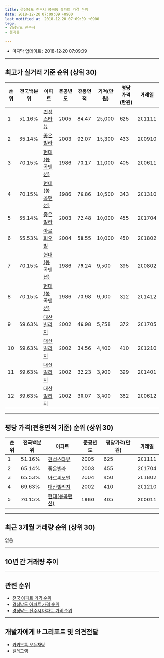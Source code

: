 ```yaml
---
title: 경상남도 진주시 봉곡동 아파트 가격 순위
date: 2018-12-20 07:09:09 +0900
last_modified_at: 2018-12-20 07:09:09 +0900
tags:
- 경상남도 진주시
- 봉곡동

---
```


* 마지막 업데이트 : 2018-12-20 07:09:09

---

## 최고가 실거래 기준 순위 (상위 30)


|순위|전국백분위|아파트|준공년도|전용면적|가격(만원)|평당가격(만원)|거래일|
|---|---|---|---|---|---|---|---|
|1|51.16%|[견성스타뷰](https://search.naver.com/search.naver?query=%EA%B2%BD%EC%83%81%EB%82%A8%EB%8F%84+%EC%A7%84%EC%A3%BC%EC%8B%9C+%EB%B4%89%EA%B3%A1%EB%8F%99+%EA%B2%AC%EC%84%B1%EC%8A%A4%ED%83%80%EB%B7%B0)|2005|84.47|25,000|625|201111|
|2|65.14%|[좋은빌라](https://search.naver.com/search.naver?query=%EA%B2%BD%EC%83%81%EB%82%A8%EB%8F%84+%EC%A7%84%EC%A3%BC%EC%8B%9C+%EB%B4%89%EA%B3%A1%EB%8F%99+%EC%A2%8B%EC%9D%80%EB%B9%8C%EB%9D%BC)|2003|92.07|15,300|433|200910|
|3|70.15%|[현대(봉곡맨션)](https://search.naver.com/search.naver?query=%EA%B2%BD%EC%83%81%EB%82%A8%EB%8F%84+%EC%A7%84%EC%A3%BC%EC%8B%9C+%EB%B4%89%EA%B3%A1%EB%8F%99+%ED%98%84%EB%8C%80%28%EB%B4%89%EA%B3%A1%EB%A7%A8%EC%85%98%29)|1986|73.17|11,000|405|200611|
|4|70.15%|[현대(봉곡맨션)](https://search.naver.com/search.naver?query=%EA%B2%BD%EC%83%81%EB%82%A8%EB%8F%84+%EC%A7%84%EC%A3%BC%EC%8B%9C+%EB%B4%89%EA%B3%A1%EB%8F%99+%ED%98%84%EB%8C%80%28%EB%B4%89%EA%B3%A1%EB%A7%A8%EC%85%98%29)|1986|76.86|10,500|343|201310|
|5|65.14%|[좋은빌라](https://search.naver.com/search.naver?query=%EA%B2%BD%EC%83%81%EB%82%A8%EB%8F%84+%EC%A7%84%EC%A3%BC%EC%8B%9C+%EB%B4%89%EA%B3%A1%EB%8F%99+%EC%A2%8B%EC%9D%80%EB%B9%8C%EB%9D%BC)|2003|72.48|10,000|455|201704|
|6|65.53%|[아르피오빌](https://search.naver.com/search.naver?query=%EA%B2%BD%EC%83%81%EB%82%A8%EB%8F%84+%EC%A7%84%EC%A3%BC%EC%8B%9C+%EB%B4%89%EA%B3%A1%EB%8F%99+%EC%95%84%EB%A5%B4%ED%94%BC%EC%98%A4%EB%B9%8C)|2004|58.55|10,000|450|201802|
|7|70.15%|[현대(봉곡맨션)](https://search.naver.com/search.naver?query=%EA%B2%BD%EC%83%81%EB%82%A8%EB%8F%84+%EC%A7%84%EC%A3%BC%EC%8B%9C+%EB%B4%89%EA%B3%A1%EB%8F%99+%ED%98%84%EB%8C%80%28%EB%B4%89%EA%B3%A1%EB%A7%A8%EC%85%98%29)|1986|79.24|9,500|395|200802|
|8|70.15%|[현대(봉곡맨션)](https://search.naver.com/search.naver?query=%EA%B2%BD%EC%83%81%EB%82%A8%EB%8F%84+%EC%A7%84%EC%A3%BC%EC%8B%9C+%EB%B4%89%EA%B3%A1%EB%8F%99+%ED%98%84%EB%8C%80%28%EB%B4%89%EA%B3%A1%EB%A7%A8%EC%85%98%29)|1986|73.98|9,000|312|201412|
|9|69.63%|[대산빌리지](https://search.naver.com/search.naver?query=%EA%B2%BD%EC%83%81%EB%82%A8%EB%8F%84+%EC%A7%84%EC%A3%BC%EC%8B%9C+%EB%B4%89%EA%B3%A1%EB%8F%99+%EB%8C%80%EC%82%B0%EB%B9%8C%EB%A6%AC%EC%A7%80)|2002|46.98|5,758|372|201705|
|10|69.63%|[대산빌리지](https://search.naver.com/search.naver?query=%EA%B2%BD%EC%83%81%EB%82%A8%EB%8F%84+%EC%A7%84%EC%A3%BC%EC%8B%9C+%EB%B4%89%EA%B3%A1%EB%8F%99+%EB%8C%80%EC%82%B0%EB%B9%8C%EB%A6%AC%EC%A7%80)|2002|34.56|4,400|410|201210|
|11|69.63%|[대산빌리지](https://search.naver.com/search.naver?query=%EA%B2%BD%EC%83%81%EB%82%A8%EB%8F%84+%EC%A7%84%EC%A3%BC%EC%8B%9C+%EB%B4%89%EA%B3%A1%EB%8F%99+%EB%8C%80%EC%82%B0%EB%B9%8C%EB%A6%AC%EC%A7%80)|2002|32.23|3,900|399|201401|
|12|69.63%|[대산빌리지](https://search.naver.com/search.naver?query=%EA%B2%BD%EC%83%81%EB%82%A8%EB%8F%84+%EC%A7%84%EC%A3%BC%EC%8B%9C+%EB%B4%89%EA%B3%A1%EB%8F%99+%EB%8C%80%EC%82%B0%EB%B9%8C%EB%A6%AC%EC%A7%80)|2002|30.07|3,400|362|200612|


---

## 평당 가격(전용면적 기준) 순위 (상위 30)


|순위|전국백분위|아파트|준공년도|평당가격(만원)|거래일|
|---|---|---|---|---|---|
|1|51.16%|[견성스타뷰](https://search.naver.com/search.naver?query=%EA%B2%BD%EC%83%81%EB%82%A8%EB%8F%84+%EC%A7%84%EC%A3%BC%EC%8B%9C+%EB%B4%89%EA%B3%A1%EB%8F%99+%EA%B2%AC%EC%84%B1%EC%8A%A4%ED%83%80%EB%B7%B0)|2005|625|201111|
|2|65.14%|[좋은빌라](https://search.naver.com/search.naver?query=%EA%B2%BD%EC%83%81%EB%82%A8%EB%8F%84+%EC%A7%84%EC%A3%BC%EC%8B%9C+%EB%B4%89%EA%B3%A1%EB%8F%99+%EC%A2%8B%EC%9D%80%EB%B9%8C%EB%9D%BC)|2003|455|201704|
|3|65.53%|[아르피오빌](https://search.naver.com/search.naver?query=%EA%B2%BD%EC%83%81%EB%82%A8%EB%8F%84+%EC%A7%84%EC%A3%BC%EC%8B%9C+%EB%B4%89%EA%B3%A1%EB%8F%99+%EC%95%84%EB%A5%B4%ED%94%BC%EC%98%A4%EB%B9%8C)|2004|450|201802|
|4|69.63%|[대산빌리지](https://search.naver.com/search.naver?query=%EA%B2%BD%EC%83%81%EB%82%A8%EB%8F%84+%EC%A7%84%EC%A3%BC%EC%8B%9C+%EB%B4%89%EA%B3%A1%EB%8F%99+%EB%8C%80%EC%82%B0%EB%B9%8C%EB%A6%AC%EC%A7%80)|2002|410|201210|
|5|70.15%|[현대(봉곡맨션)](https://search.naver.com/search.naver?query=%EA%B2%BD%EC%83%81%EB%82%A8%EB%8F%84+%EC%A7%84%EC%A3%BC%EC%8B%9C+%EB%B4%89%EA%B3%A1%EB%8F%99+%ED%98%84%EB%8C%80%28%EB%B4%89%EA%B3%A1%EB%A7%A8%EC%85%98%29)|1986|405|200611|


---

## 최근 3개월 거래량 순위 (상위 30)

없음

---

## 10년 간 거래량 추이


<div style="width:100%;">
    <canvas id="deal_progress" height="250"></canvas>
</div>

<script>
new Chart(document.getElementById("deal_progress"), {
    type: 'line',
    data: {
        labels: ['200812','200901','200902','200903','200904','200905','200906','200907','200908','200909','200910','200911','200912','201001','201002','201003','201004','201005','201006','201007','201008','201009','201010','201011','201012','201101','201102','201103','201104','201105','201106','201107','201108','201109','201110','201111','201112','201201','201202','201203','201204','201205','201206','201207','201208','201209','201210','201211','201212','201301','201302','201303','201304','201305','201306','201307','201308','201309','201310','201311','201312','201401','201402','201403','201404','201405','201406','201407','201408','201409','201410','201411','201412','201501','201502','201503','201504','201505','201506','201507','201508','201509','201510','201511','201512','201601','201602','201603','201604','201605','201606','201607','201608','201609','201610','201611','201612','201701','201702','201703','201704','201705','201706','201707','201708','201709','201710','201711','201712','201801','201802','201803','201804','201805','201806','201807','201808','201809','201810','201811','201812'],
        datasets: [{
            label: '실거래 수',
            pointRadius: 1,
            data: [0, 0, 0, 2, 0, 0, 0, 0, 1, 0, 1, 0, 0, 0, 0, 0, 0, 1, 0, 1, 0, 0, 0, 0, 1, 0, 0, 0, 1, 0, 0, 0, 0, 0, 1, 1, 0, 1, 0, 1, 0, 1, 0, 0, 0, 0, 1, 0, 0, 0, 0, 0, 0, 0, 1, 0, 0, 0, 1, 0, 1, 1, 0, 0, 0, 0, 1, 1, 0, 0, 0, 0, 1, 0, 0, 0, 1, 0, 0, 0, 1, 0, 0, 0, 0, 0, 0, 0, 0, 1, 1, 0, 1, 0, 0, 0, 0, 0, 0, 0, 1, 1, 0, 0, 0, 1, 0, 1, 0, 1, 1, 0, 0, 0, 1, 0, 0, 0, 0, 0, 0],
            borderColor: "rgba(255, 201, 14, 1)",
            backgroundColor: "rgba(255, 201, 14, 0.5)",
            fill: true,
        }]
    },
    options: {
        responsive: true,
        title: {
            display: true,
            text: '10년간 거래량 추이'
        },
        tooltips: {
            mode: 'index',
            intersect: false,
        },
        hover: {
            mode: 'nearest',
            intersect: true
        },
        scales: {
            xAxes: [{
                display: true,
                scaleLabel: {
                    display: true,
                    labelString: '년/월'
                }
            }],
            yAxes: [{
                display: true,
                ticks: {
                    suggestedMin: 0,
                },
                scaleLabel: {
                    display: true,
                    labelString: '실거래 수'
                }
            }]
        }
    }
});

</script>


---

## 관련 순위

- [전국 아파트 가격 순위](https://inasie.github.io/apt-ranking/전국)
- [경상남도 아파트 가격 순위](https://inasie.github.io/apt-ranking/경상남도)
- [경상남도 진주시 아파트 가격 순위](https://inasie.github.io/apt-ranking/경상남도-진주시)


---

## 개발자에게 버그리포트 및 의견전달

- [카카오톡 오픈채팅](https://open.kakao.com/o/gLJUAP4)
- [텔레그램](https://t.me/inasie)

